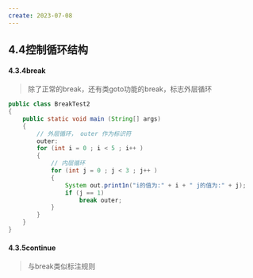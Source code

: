 ```yaml
---
create: 2023-07-08
---
```

## 4.4控制循环结构

#### 4.3.4break

> 除了正常的break，还有类goto功能的break，标志外层循环

```java
public class BreakTest2 
{ 
    public static void main (String[] args)
    {
        // 外层循环， outer 作为标识符
        outer: 
        for (int i = 0 ; i < 5 ; i++ )
        {
            // 内层循环
            for (int j = 0 ; j < 3 ; j++ )
            {
                System out.print1n("i的值为:" + i + " j的值为:" + j);
                if (j == 1) 
                	break outer;
            }
        }
    }
}
```

#### 4.3.5continue

> 与break类似标注规则

